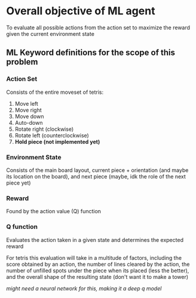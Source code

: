 # Overall objective of ML agent

To evaluate all possible actions from the action set to maximize the reward given the current environment state

## ML Keyword definitions for the scope of this problem

### Action Set

Consists of the entire moveset of tetris:

1. Move left
2. Move right
3. Move down
4. Auto-down
5. Rotate right (clockwise)
6. Rotate left (counterclockwise)
7. **Hold piece (not implemented yet)**

### Environment State

Consists of the main board layout, current piece + orientation (and maybe its location on the board), and next piece (maybe, idk the role of the next piece yet)

### Reward

Found by the action value (Q) function

### Q function

Evaluates the action taken in a given state and determines the expected reward

For tetris this evaluation will take in a multitude of factors, including the score obtained by an action, the number of lines cleared by the action, the number of unfilled spots under the piece when its placed (less the better), and the overall shape of the resulting state (don't want it to make a tower)

*might need a neural network for this, making it a deep q model*